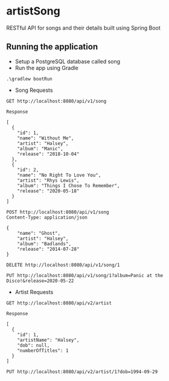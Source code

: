# artistSong
RESTful API for songs and their details built using Spring Boot

## Running the application

- Setup a PostgreSQL database called song
- Run the app using Gradle
```
.\gradlew bootRun
```
- Song Requests
```
GET http://localhost:8080/api/v1/song

Response

[
  {
    "id": 1,
    "name": "Without Me",
    "artist": "Halsey",
    "album": "Manic",
    "release": "2018-10-04"
  },
  {
    "id": 2,
    "name": "No Right To Love You",
    "artist": "Rhys Lewis",
    "album": "Things I Chose To Remember",
    "release": "2020-05-18"
  }
]
```

```
POST http://localhost:8080/api/v1/song
Content-Type: application/json

{
    "name": "Ghost",
    "artist": "Halsey",
    "album": "Badlands",
    "release": "2014-07-28"
}
```

```
DELETE http://localhost:8080/api/v1/song/1
```

```
PUT http://localhost:8080/api/v1/song/1?album=Panic at the Disco!&release=2020-05-22
```

- Artist Requests

```
GET http://localhost:8080/api/v2/artist

Response

[
  {
    "id": 1,
    "artistName": "Halsey",
    "dob": null,
    "numberOfTitles": 1
  }
]
```

```
PUT http://localhost:8080/api/v2/artist/1?dob=1994-09-29
```